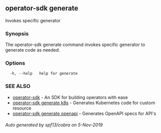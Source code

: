 ## operator-sdk generate

Invokes specific generator

### Synopsis

The operator-sdk generate command invokes specific generator to generate code as needed.

### Options

```
  -h, --help   help for generate
```

### SEE ALSO

* [operator-sdk](operator-sdk.md)	 - An SDK for building operators with ease
* [operator-sdk generate k8s](operator-sdk_generate_k8s.md)	 - Generates Kubernetes code for custom resource
* [operator-sdk generate openapi](operator-sdk_generate_openapi.md)	 - Generates OpenAPI specs for API's

###### Auto generated by spf13/cobra on 5-Nov-2019
